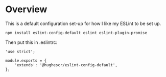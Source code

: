 Overview
========

This is a default configuration set-up for how I like my ESLint to be set up.

```
npm install eslint-config-default eslint eslint-plugin-promise
```

Then put this in .eslintrc:

```
'use strict';

module.exports = {
    'extends': '@hughescr/eslint-config-default',
};
```
